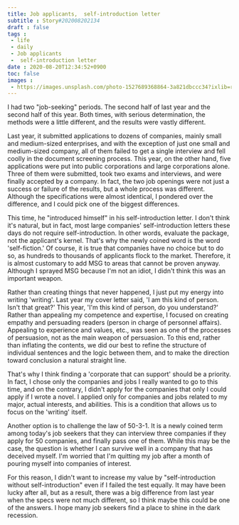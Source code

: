 ```yaml
---
title: Job applicants,  self-introduction letter
subtitle : Story#202008202134
draft : false
tags :
 - life
 - daily
 - Job applicants
 -  self-introduction letter
date : 2020-08-20T12:34:52+0900
toc: false
images : 
 - https://images.unsplash.com/photo-1527689368864-3a821dbccc34?ixlib=rb-1.2.1&q=80&fm=jpg&crop=entropy&cs=tinysrgb&w=1080&fit=max&ixid=eyJhcHBfaWQiOjE1NTU0OX0
---
```


I had two "job-seeking" periods. The second half of last year and the second half of this year. Both times, with serious determination, the methods were a little different, and the results were vastly different.  

Last year, it submitted applications to dozens of companies, mainly small and medium-sized enterprises, and with the exception of just one small and medium-sized company, all of them failed to get a single interview and fell coolly in the document screening process. This year, on the other hand, five applications were put into public corporations and large corporations alone. Three of them were submitted, took two exams and interviews, and were finally accepted by a company. In fact, the two job openings were not just a success or failure of the results, but a whole process was different. Although the specifications were almost identical, I pondered over the difference, and I could pick one of the biggest differences.  

This time, he "introduced himself" in his self-introduction letter. I don't think it's natural, but in fact, most large companies' self-introduction letters these days do not require self-introduction. In other words, evaluate the package, not the applicant's kernel. That's why the newly coined word is the word 'self-fiction.' Of course, it is true that companies have no choice but to do so, as hundreds to thousands of applicants flock to the market. Therefore, it is almost customary to add MSG to areas that cannot be proven anyway. Although I sprayed MSG because I'm not an idiot, I didn't think this was an important weapon.  

Rather than creating things that never happened, I just put my energy into writing 'writing'. Last year my cover letter said, 'I am this kind of person. Isn't that great?' This year, 'I'm this kind of person, do you understand?' Rather than appealing my competence and expertise, I focused on creating empathy and persuading readers (person in charge of personnel affairs). Appealing to experience and values, etc., was seen as one of the processes of persuasion, not as the main weapon of persuasion. To this end, rather than inflating the contents, we did our best to refine the structure of individual sentences and the logic between them, and to make the direction toward conclusion a natural straight line.  

That's why I think finding a 'corporate that can support' should be a priority. In fact, I chose only the companies and jobs I really wanted to go to this time, and on the contrary, I didn't apply for the companies that only I could apply if I wrote a novel. I applied only for companies and jobs related to my major, actual interests, and abilities. This is a condition that allows us to focus on the 'writing' itself.  

Another option is to challenge the law of 50-3-1. It is a newly coined term among today's job seekers that they can interview three companies if they apply for 50 companies, and finally pass one of them. While this may be the case, the question is whether I can survive well in a company that has deceived myself. I'm worried that I'm quitting my job after a month of pouring myself into companies of interest.  

For this reason, I didn't want to increase my value by "self-introduction without self-introduction" even if I failed the test equally. It may have been lucky after all, but as a result, there was a big difference from last year when the specs were not much different, so I think maybe this could be one of the answers. I hope many job seekers find a place to shine in the dark recession.  

